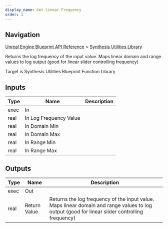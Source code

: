 ```yaml
---
display_name: Get Linear Frequency
order: 1
---
```

## Navigation

[Unreal Engine Blueprint API Reference](https://dev.epicgames.com/documentation/en-us/unreal-engine/BlueprintAPI) > [Synthesis Utilities Library](https://dev.epicgames.com/documentation/en-us/unreal-engine/BlueprintAPI/SynthesisUtilitiesLibrary)

Returns the log frequency of the input value. Maps linear domain and range values to log output (good for linear slider controlling frequency)

Target is Synthesis Utilities Blueprint Function Library

## Inputs

| Type | Name | Description |
| --- | --- | --- |
| exec | In |  |
| real | In Log Frequency Value |  |
| real | In Domain Min |  |
| real | In Domain Max |  |
| real | In Range Min |  |
| real | In Range Max |  |

## Outputs

| Type | Name | Description |
| --- | --- | --- |
| exec | Out |  |
| real | Return Value | Returns the log frequency of the input value. Maps linear domain and range values to log output (good for linear slider controlling frequency) |

